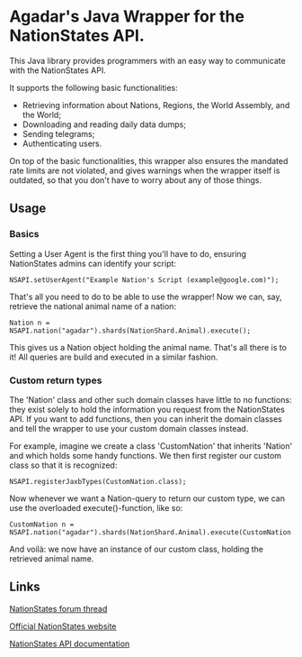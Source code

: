 # Agadar's Java Wrapper for the NationStates API.

This Java library provides programmers with an easy way to communicate with the NationStates API. 

It supports the following basic functionalities:
* Retrieving information about Nations, Regions, the World Assembly, and the World;
* Downloading and reading daily data dumps;
* Sending telegrams;
* Authenticating users.

On top of the basic functionalities, this wrapper also ensures the mandated rate limits are not violated, and gives warnings when
the wrapper itself is outdated, so that you don't have to worry about any of those things.

## Usage

### Basics

Setting a User Agent is the first thing you'll have to do, ensuring NationStates admins can identify your script:

```
NSAPI.setUserAgent("Example Nation's Script (example@google.com)");
```

That's all you need to do to be able to use the wrapper! Now we can, say, retrieve the national animal name of a nation:
```
Nation n = NSAPI.nation("agadar").shards(NationShard.Animal).execute();
```

This gives us a Nation object holding the animal name. That's all there is to it! All queries are build and executed in a similar 
fashion.

### Custom return types

The 'Nation' class and other such domain classes have little to no functions: they exist solely to hold the information you request 
from the NationStates API. If you want to add functions, then you can inherit the domain classes and tell the wrapper to use your
custom domain classes instead.

For example, imagine we create a class 'CustomNation' that inherits 'Nation' and which holds some handy functions. We then first 
register our custom class so that it is recognized:

```
NSAPI.registerJaxbTypes(CustomNation.class);
```

Now whenever we want a Nation-query to return our custom type, we can use the overloaded execute()-function, like so:

```
CustomNation n = NSAPI.nation("agadar").shards(NationShard.Animal).execute(CustomNation.class);
```

And voilà: we now have an instance of our custom class, holding the retrieved animal name.

## Links

[NationStates forum thread](http://forum.nationstates.net/viewtopic.php?f=15&t=383518)

[Official NationStates website](http://www.nationstates.net/)

[NationStates API documentation](https://www.nationstates.net/pages/api.html)

